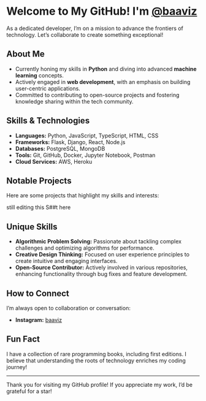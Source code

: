 # Welcome to My GitHub! I'm [@baaviz](https://github.com/baaviz)

As a dedicated developer, I’m on a mission to advance the frontiers of technology. Let’s collaborate to create something exceptional!

## About Me

- Currently honing my skills in **Python** and diving into advanced **machine learning** concepts.
- Actively engaged in **web development**, with an emphasis on building user-centric applications.
- Committed to contributing to open-source projects and fostering knowledge sharing within the tech community.

## Skills & Technologies

- **Languages:** Python, JavaScript, TypeScript, HTML, CSS
- **Frameworks:** Flask, Django, React, Node.js
- **Databases:** PostgreSQL, MongoDB
- **Tools:** Git, GitHub, Docker, Jupyter Notebook, Postman
- **Cloud Services:** AWS, Heroku

## Notable Projects

Here are some projects that highlight my skills and interests:

still editing this S##t here

## Unique Skills

- **Algorithmic Problem Solving:** Passionate about tackling complex challenges and optimizing algorithms for performance.
- **Creative Design Thinking:** Focused on user experience principles to create intuitive and engaging interfaces.
- **Open-Source Contributor:** Actively involved in various repositories, enhancing functionality through bug fixes and feature development.

## How to Connect

I’m always open to collaboration or conversation:

- **Instagram:** [baaviz](https://www.instagram.com/baaviz)



## Fun Fact

I have a collection of rare programming books, including first editions. I believe that understanding the roots of technology enriches my coding journey!

---

Thank you for visiting my GitHub profile! If you appreciate my work, I’d be grateful for a star!
